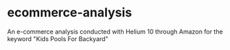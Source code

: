 # ecommerce-analysis
An e-commerce analysis conducted with Helium 10 through Amazon for the keyword "Kids Pools For Backyard"

